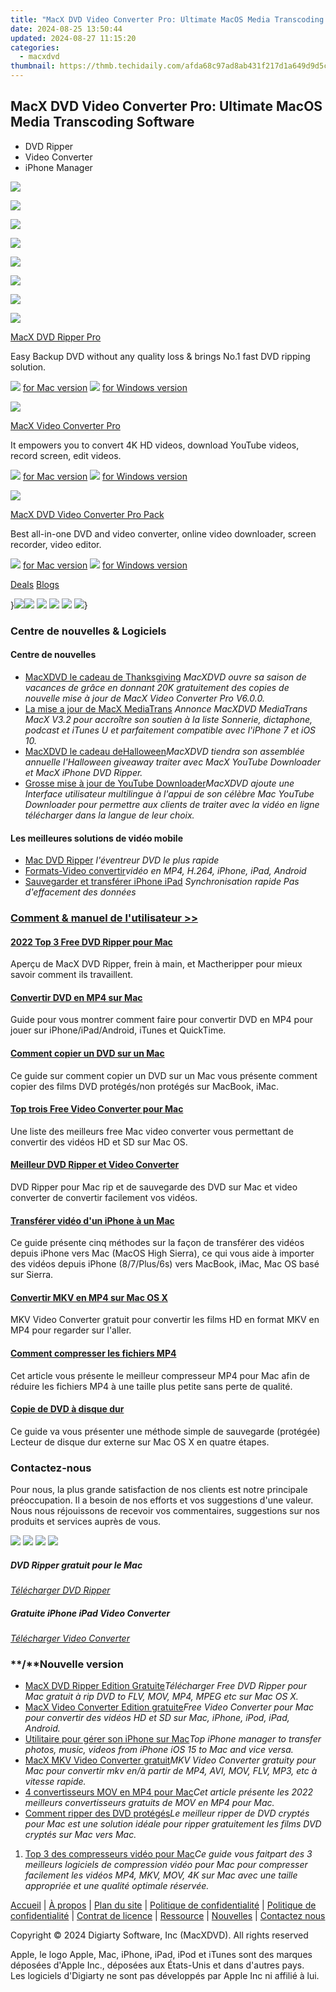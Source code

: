 ```yaml
---
title: "MacX DVD Video Converter Pro: Ultimate MacOS Media Transcoding Software"
date: 2024-08-25 13:50:44
updated: 2024-08-27 11:15:20
categories:
  - macxdvd
thumbnail: https://thmb.techidaily.com/afda68c97ad8ab431f217d1a649d9d5c1081b7b5e12422de4ab2672dba23567f.jpg
---
```


## MacX DVD Video Converter Pro: Ultimate MacOS Media Transcoding Software

* DVD Ripper
* Video Converter
* iPhone Manager

![](https://www.macxdvd.com/icon/riptab-w-fift.png) 

![](https://www.macxdvd.com/icon/riptab-b-fift.png) 

![](https://www.macxdvd.com/icon/video-w-fift.png) 

![](https://www.macxdvd.com/icon/video-b-fift.png) 

![](https://www.macxdvd.com/icon/tube-w-fift.png) 

![](https://www.macxdvd.com/icon/tube-b-fift.png) 

![](https://www.macxdvd.com/mobile-images/index/nav-more.png)

![](https://www.macxdvd.com/mobile-images/index/mi1.png)

[MacX DVD Ripper Pro](https://tools.techidaily.com/macxdvd/products/)

Easy Backup DVD without any quality loss & brings No.1 fast DVD ripping solution.

![](https://www.macxdvd.com/mobile-images/index/mm.png) [for Mac version](https://tools.techidaily.com/macxdvd/products/) ![](https://www.macxdvd.com/mobile-images/index/mw.png) [for Windows version](https://tools.techidaily.com/macxdvd/products/) 

![](https://www.macxdvd.com/mobile-images/index/mi2.png)

[MacX Video Converter Pro](https://tools.techidaily.com/macxdvd/products/)

It empowers you to convert 4K HD videos, download YouTube videos, record screen, edit videos.

![](https://www.macxdvd.com/mobile-images/index/mm.png) [for Mac version](https://tools.techidaily.com/macxdvd/products/) ![](https://www.macxdvd.com/mobile-images/index/mw.png) [for Windows version](https://tools.techidaily.com/macxdvd/products/) 

![](https://www.macxdvd.com/mobile-images/index/mi3.png)

[MacX DVD Video Converter Pro Pack](https://tools.techidaily.com/macxdvd/products/)

Best all-in-one DVD and video converter, online video downloader, screen recorder, video editor.

![](https://www.macxdvd.com/mobile-images/index/mm.png) [for Mac version](https://tools.techidaily.com/macxdvd/products/) ![](https://www.macxdvd.com/mobile-images/index/mw.png) [for Windows version](https://tools.techidaily.com/macxdvd/products/) 

[Deals](https://tools.techidaily.com/macxdvd/products/) [Blogs](https://tools.techidaily.com/macxdvd/products/) 

}[![](https://www.macxdvd.com/flag/fr.png)](https://tools.techidaily.com/macxdvd/products/)[![](https://www.macxdvd.com/flag/it.png)](https://tools.techidaily.com/macxdvd/products/) [![](https://www.macxdvd.com/flag/bcn-fift.png)](https://tools.techidaily.com/macxdvd/products/) [![](https://www.macxdvd.com/flag/bde-fift.png)](https://tools.techidaily.com/macxdvd/products/) [![](https://www.macxdvd.com/flag/bjp-fift.png)](https://tools.techidaily.com/macxdvd/products/) [![](https://www.macxdvd.com/flag/ben-fift.png)](https://tools.techidaily.com/macxdvd/products/)}

### Centre de nouvelles & Logiciels

#### Centre de nouvelles

* [MacXDVD le cadeau de Thanksgiving](https://tools.techidaily.com/macxdvd/products/) _MacXDVD ouvre sa saison de vacances de grâce en donnant 20K gratuitement des copies de nouvelle mise à jour de MacX Video Converter Pro V6.0.0._
* [La mise a jour de MacX MediaTrans](https://tools.techidaily.com/macxdvd/products/) _Annonce MacXDVD MediaTrans MacX V3.2 pour accroître son soutien à la liste Sonnerie, dictaphone, podcast et iTunes U et parfaitement compatible avec l'iPhone 7 et iOS 10._
* [MacXDVD le cadeau deHalloween](https://tools.techidaily.com/macxdvd/products/)_MacXDVD tiendra son assemblée annuelle l'Halloween giveaway traiter avec MacX YouTube Downloader et MacX iPhone DVD Ripper._
* [Grosse mise à jour de YouTube Downloader](https://tools.techidaily.com/macxdvd/products/)_MacXDVD ajoute une Interface utilisateur multilingue à l'appui de son célèbre Mac YouTube Downloader pour permettre aux clients de traiter avec la vidéo en ligne télécharger dans la langue de leur choix._

#### Les meilleures solutions de vidéo mobile

* [Mac DVD Ripper](https://tools.techidaily.com/macxdvd/products/)   _l'éventreur DVD le plus rapide_
* [Formats-Video convertir](https://tools.techidaily.com/macxdvd/products/)_vidéo en MP4, H.264, iPhone, iPad, Android_
* [Sauvegarder et transférer iPhone iPad](https://tools.techidaily.com/macxdvd/products/) _Synchronisation rapide Pas d'effacement des données_



### [Comment & manuel de l'utilisateur >>](https://tools.techidaily.com/macxdvd/products/) 

#### [2022 Top 3 Free DVD Ripper pour Mac](https://tools.techidaily.com/macxdvd/products/)

Aperçu de MacX DVD Ripper, frein à main, et Mactheripper pour mieux savoir comment ils travaillent.

#### [Convertir DVD en MP4 sur Mac](https://tools.techidaily.com/macxdvd/products/)

Guide pour vous montrer comment faire pour convertir DVD en MP4 pour jouer sur iPhone/iPad/Android, iTunes et QuickTime.

#### [Comment copier un DVD sur un Mac](https://tools.techidaily.com/macxdvd/products/)

Ce guide sur comment copier un DVD sur un Mac vous présente comment copier des films DVD protégés/non protégés sur MacBook, iMac.

#### [Top trois Free Video Converter pour Mac](https://tools.techidaily.com/macxdvd/products/)

Une liste des meilleurs free Mac video converter vous permettant de convertir des vidéos HD et SD sur Mac OS.

#### [Meilleur DVD Ripper et Video Converter](https://tools.techidaily.com/macxdvd/products/)

DVD Ripper pour Mac rip et de sauvegarde des DVD sur Mac et video converter de convertir facilement vos vidéos.

#### [Transférer vidéo d'un iPhone à un Mac](https://tools.techidaily.com/macxdvd/products/)

 Ce guide présente cinq méthodes sur la façon de transférer des vidéos depuis iPhone vers Mac (MacOS High Sierra), ce qui vous aide à importer des vidéos depuis iPhone (8/7/Plus/6s) vers MacBook, iMac, Mac OS basé sur Sierra. 

#### [Convertir MKV en MP4 sur Mac OS X](https://tools.techidaily.com/macxdvd/products/)

MKV Video Converter gratuit pour convertir les films HD en format MKV en MP4 pour regarder sur l'aller.

#### [Comment compresser les fichiers MP4](https://tools.techidaily.com/macxdvd/products/)

Cet article vous présente le meilleur compresseur MP4 pour Mac afin de réduire les fichiers MP4 à une taille plus petite sans perte de qualité.

#### [Copie de DVD à disque dur](https://tools.techidaily.com/macxdvd/products/)

Ce guide va vous présenter une méthode simple de sauvegarde (protégée) Lecteur de disque dur externe sur Mac OS X en quatre étapes. 



### Contactez-nous

Pour nous, la plus grande satisfaction de nos clients est notre principale préoccupation. Il a besoin de nos efforts et vos suggestions d'une valeur. Nous nous réjouissons de recevoir vos commentaires, suggestions sur nos produits et services auprès de vous. 

[![](https://www.macxdvd.com/img-style/face-fift.png)](https://www.facebook.com/macxdvd) [![](https://www.macxdvd.com/img-style/twi-fift.png)](https://twitter.com/Macxdvd%5FSoft) [![](https://www.macxdvd.com/img-style/google-fift.png)](https://tools.techidaily.com/macxdvd/products/) [![](https://www.macxdvd.com/img-style/yout-fift.png)](https://www.youtube.com/user/macxdvd) 

##### DVD Ripper gratuit pour le Mac

[_Télécharger DVD Ripper_](https://tools.techidaily.com/macxdvd/products/) 

##### Gratuite iPhone iPad Video Converter

[_Télécharger Video Converter_](https://tools.techidaily.com/macxdvd/products/) 

### **/**Nouvelle version

* [MacX DVD Ripper Edition Gratuite](https://tools.techidaily.com/macxdvd/products/)_Télécharger Free DVD Ripper pour Mac gratuit à rip DVD to FLV, MOV, MP4, MPEG etc sur Mac OS X._
* [MacX Video Converter Edition gratuite](https://tools.techidaily.com/macxdvd/products/)_Free Video Converter pour Mac pour convertir des vidéos HD et SD sur Mac, iPhone, iPod, iPad, Android._
* [Utilitaire pour gérer son iPhone sur Mac](https://tools.techidaily.com/macxdvd/products/)_Top iPhone manager to transfer photos, music, videos from iPhone iOS 15 to Mac and vice versa._
* [MacX MKV Video Converter gratuit](https://tools.techidaily.com/macxdvd/products/)_MKV Video Converter gratuity pour Mac pour convertir mkv en/à partir de MP4, AVI, MOV, FLV, MP3, etc à vitesse rapide._
* [4 convertisseurs MOV en MP4 pour Mac](https://tools.techidaily.com/macxdvd/products/)_Cet article présente les 2022 meilleurs convertisseurs gratuits de MOV en MP4 pour Mac._
* [Comment ripper des DVD protégés](https://tools.techidaily.com/macxdvd/products/)_Le meilleur ripper de DVD cryptés pour Mac est une solution idéale pour ripper gratuitement les films DVD cryptés sur Mac vers Mac._
1. [Top 3 des compresseurs vidéo pour Mac](https://tools.techidaily.com/macxdvd/products/)_Ce guide vous faitpart des 3 meilleurs logiciels de compression vidéo pour Mac pour compresser facilement les vidéos MP4, MKV, MOV, 4K sur Mac avec une taille appropriée et une qualité optimale réservée._



[Accueil](https://tools.techidaily.com/macxdvd/products/) | [À propos](https://tools.techidaily.com/macxdvd/products/) | [Plan du site](https://tools.techidaily.com/macxdvd/products/) | [Politique de confidentialité](https://tools.techidaily.com/macxdvd/products/) | [Politique de confidentialité](https://tools.techidaily.com/macxdvd/products/) | [Contrat de licence](https://tools.techidaily.com/macxdvd/products/) | [Ressource](https://tools.techidaily.com/macxdvd/products/) | [Nouvelles](https://tools.techidaily.com/macxdvd/products/) | [Contactez nous](https://tools.techidaily.com/macxdvd/products/)

Copyright © 2024 Digiarty Software, Inc (MacXDVD). All rights reserved

Apple, le logo Apple, Mac, iPhone, iPad, iPod et iTunes sont des marques déposées d'Apple Inc., déposées aux États-Unis et dans d'autres pays.  
Les logiciels d'Digiarty ne sont pas développés par Apple Inc ni affilié à lui.

<ins class="adsbygoogle"
     style="display:block"
     data-ad-format="autorelaxed"
     data-ad-client="ca-pub-7571918770474297"
     data-ad-slot="1223367746"></ins>



<ins class="adsbygoogle"
     style="display:block"
     data-ad-client="ca-pub-7571918770474297"
     data-ad-slot="8358498916"
     data-ad-format="auto"
     data-full-width-responsive="true"></ins>
